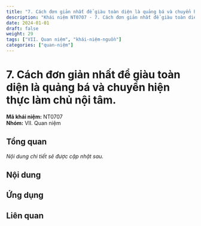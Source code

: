 ```yaml
---
title: "7. Cách đơn giản nhất để giàu toàn diện là quảng bá và chuyển hiện thực làm chủ nội tâm."
description: "Khái niệm NT0707 - 7. Cách đơn giản nhất để giàu toàn diện là quảng bá và chuyển hiện thực làm chủ nội tâm."
date: 2024-01-01
draft: false
weight: 29
tags: ["VII. Quan niệm", "khái-niệm-nguồn"]
categories: ["quan-niệm"]
---
```


# 7. Cách đơn giản nhất để giàu toàn diện là quảng bá và chuyển hiện thực làm chủ nội tâm.

**Mã khái niệm:** NT0707  
**Nhóm:** VII. Quan niệm

## Tổng quan

*Nội dung chi tiết sẽ được cập nhật sau.*

## Nội dung

<!-- Nội dung chi tiết sẽ được điền vào đây -->

## Ứng dụng

<!-- Cách ứng dụng khái niệm này trong thực tế -->

## Liên quan

<!-- Các khái niệm liên quan khác -->
